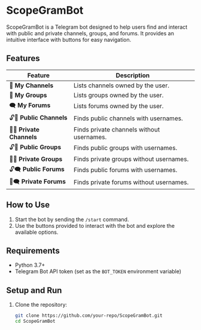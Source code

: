 # ScopeGramBot

ScopeGramBot is a Telegram bot designed to help users find and interact with public and private channels, groups, and forums. It provides an intuitive interface with buttons for easy navigation.

## Features

| Feature                     | Description                                                                 |
|-----------------------------|-----------------------------------------------------------------------------|
| 📢 **My Channels**          | Lists channels owned by the user.                                          |
| 👥 **My Groups**            | Lists groups owned by the user.                                            |
| 🗨️ **My Forums**            | Lists forums owned by the user.                                            |
| 🔓📢 **Public Channels**     | Finds public channels with usernames.                                      |
| 🔐📢 **Private Channels**    | Finds private channels without usernames.                                  |
| 🔓👥 **Public Groups**       | Finds public groups with usernames.                                        |
| 🔐👥 **Private Groups**      | Finds private groups without usernames.                                    |
| 🔓🗨️ **Public Forums**       | Finds public forums with usernames.                                        |
| 🔐🗨️ **Private Forums**      | Finds private forums without usernames.                                    |

## How to Use

1. Start the bot by sending the `/start` command.
2. Use the buttons provided to interact with the bot and explore the available options.

## Requirements

- Python 3.7+
- Telegram Bot API token (set as the `BOT_TOKEN` environment variable)

## Setup and Run

1. Clone the repository:
   ```bash
   git clone https://github.com/your-repo/ScopeGramBot.git
   cd ScopeGramBot